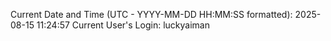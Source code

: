 Current Date and Time (UTC - YYYY-MM-DD HH:MM:SS formatted): 2025-08-15 11:24:57
Current User's Login: luckyaiman
